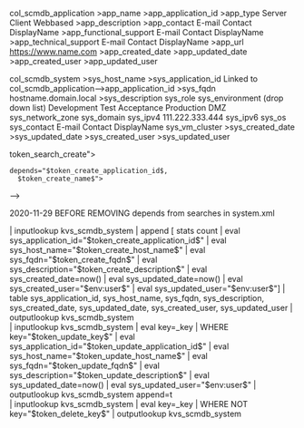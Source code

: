col_scmdb_application
    >app_name
    >app_application_id
    >app_type
        Server
        Client
        Webbased
    >app_description
    >app_contact
        E-mail Contact DisplayName
    >app_functional_support
        E-mail Contact DisplayName
    >app_technical_support
        E-mail Contact DisplayName
    >app_url
        https://www.name.com
    >app_created_date
    >app_updated_date
    >app_created_user
    >app_updated_user




col_scmdb_system
    >sys_host_name
    >sys_application_id
        Linked to col_scmdb_application-->app_application_id
    >sys_fqdn
        hostname.domain.local
    >sys_description
    sys_role
    sys_environment (drop down list)
        Development
        Test
        Acceptance
        Production
        DMZ
    sys_network_zone
    sys_domain
    sys_ipv4
        111.222.333.444
    sys_ipv6
    sys_os
    sys_contact
        E-mail Contact DisplayName
    sys_vm_cluster
    >sys_created_date
    >sys_updated_date
    >sys_created_user
    >sys_updated_user


token_search_create">

    depends="$token_create_application_id$,
      $token_create_name$">
  -->


  <search id="token_search_update" depends="$token_update_key$, 
      $token_update_application_id$,
      $token_update_name$">


<search id="token_search_delete" depends="$token_delete_key$">


2020-11-29
BEFORE REMOVING depends from searches in system.xml
 <search id="token_search_create" depends="$token_create_application_id$,
      $token_create_host_name$,
      $token_create_fqdn$,
      $token_create_description$">
    <query>
      | inputlookup kvs_scmdb_system 
      | append [ stats count
        | eval sys_application_id="$token_create_application_id$" 
        | eval sys_host_name="$token_create_host_name$" 
        | eval sys_fqdn="$token_create_fqdn$" 
        | eval sys_description="$token_create_description$" 
        | eval sys_created_date=now()
        | eval sys_updated_date=now()
        | eval sys_created_user="$env:user$"
        | eval sys_updated_user="$env:user$"]
      | table sys_application_id, sys_host_name, sys_fqdn, sys_description, sys_created_date, sys_updated_date, sys_created_user, sys_updated_user
      | outputlookup kvs_scmdb_system
    </query>  
  </search>


  <search id="token_search_update" depends="$token_update_key$, 
      $token_update_application_id$,
      $token_update_host_name$,
      $token_update_fqdn$,
      $token_update_description$">
    <query>
      | inputlookup kvs_scmdb_system 
      | eval key=_key 
      | WHERE key="$token_update_key$" 
      | eval sys_application_id="$token_update_application_id$"
      | eval sys_host_name="$token_update_host_name$"
      | eval sys_fqdn="$token_update_fqdn$" 
      | eval sys_description="$token_update_description$" 
      | eval sys_updated_date=now()
      | eval sys_updated_user="$env:user$"
      | outputlookup kvs_scmdb_system append=t
    </query>  
  </search>
  
    
  <search id="token_search_delete" depends="$token_delete_key$">
    <query>
      | inputlookup kvs_scmdb_system
      | eval key=_key
      | WHERE NOT key="$token_delete_key$"
      | outputlookup kvs_scmdb_system
    </query>
  </search>

